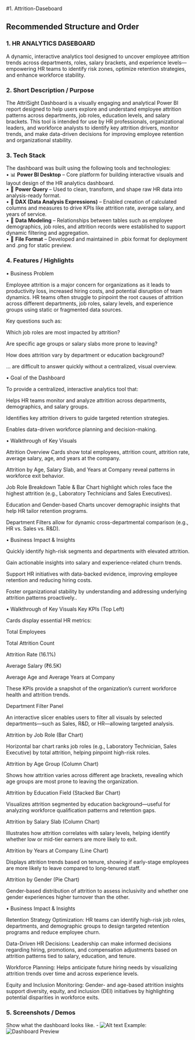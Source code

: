 #1. Attrition-Daseboard
## Recommended Structure and Order
### 1.	HR ANALYTICS DASEBOARD
A dynamic, interactive analytics tool designed to uncover employee attrition trends across departments, roles, salary brackets, and experience levels—empowering HR teams to identify risk zones, optimize retention strategies, and enhance workforce stability.

### 2.	Short Description / Purpose
The AttriSight Dashboard is a visually engaging and analytical Power BI report designed to help users explore and understand employee attrition patterns across departments, job roles, education levels, and salary brackets. This tool is intended for use by HR professionals, organizational leaders, and workforce analysts to identify key attrition drivers, monitor trends, and make data-driven decisions for improving employee retention and organizational stability.

### 3.	Tech Stack
The dashboard was built using the following tools and technologies:<br>
• 📊 **Power BI Desktop** – Core platform for building interactive visuals and layout design of the HR analytics dashboard.<br>
• 📂 **Power Query** – Used to clean, transform, and shape raw HR data into analysis-ready format.<br>
• 🧠 **DAX (Data Analysis Expressions)** – Enabled creation of calculated columns and measures to drive KPIs like attrition rate, average salary, and years of service.<br>
• 📝 **Data Modeling** – Relationships between tables such as employee demographics, job roles, and attrition records were established to support dynamic filtering and aggregation.<br>
• 📁 **File Format** – Developed and maintained in .pbix format for deployment and .png for static preview.



### 4.	Features / Highlights

• Business Problem

Employee attrition is a major concern for organizations as it leads to productivity loss, increased hiring costs, and potential disruption of team dynamics. HR teams often struggle to pinpoint the root causes of attrition across different departments, job roles, salary levels, and experience groups using static or fragmented data sources.

Key questions such as:

Which job roles are most impacted by attrition?

Are specific age groups or salary slabs more prone to leaving?

How does attrition vary by department or education background?

… are difficult to answer quickly without a centralized, visual overview.

• Goal of the Dashboard

To provide a centralized, interactive analytics tool that:

Helps HR teams monitor and analyze attrition across departments, demographics, and salary groups.

Identifies key attrition drivers to guide targeted retention strategies.

Enables data-driven workforce planning and decision-making.


• Walkthrough of Key Visuals

Attrition Overview Cards show total employees, attrition count, attrition rate, average salary, age, and years at the company.

Attrition by Age, Salary Slab, and Years at Company reveal patterns in workforce exit behavior.

Job Role Breakdown Table & Bar Chart highlight which roles face the highest attrition (e.g., Laboratory Technicians and Sales Executives).

Education and Gender-based Charts uncover demographic insights that help HR tailor retention programs.

Department Filters allow for dynamic cross-departmental comparison (e.g., HR vs. Sales vs. R&D).


• Business Impact & Insights

Quickly identify high-risk segments and departments with elevated attrition.

Gain actionable insights into salary and experience-related churn trends.

Support HR initiatives with data-backed evidence, improving employee retention and reducing hiring costs.

Foster organizational stability by understanding and addressing underlying attrition patterns proactively..

• Walkthrough of Key Visuals
Key KPIs (Top Left)

Cards display essential HR metrics:

Total Employees

Total Attrition Count

Attrition Rate (16.1%)

Average Salary (₹6.5K)

Average Age and Average Years at Company

These KPIs provide a snapshot of the organization’s current workforce health and attrition trends.

Department Filter Panel

An interactive slicer enables users to filter all visuals by selected departments—such as Sales, R&D, or HR—allowing targeted analysis.

Attrition by Job Role (Bar Chart)

Horizontal bar chart ranks job roles (e.g., Laboratory Technician, Sales Executive) by total attrition, helping pinpoint high-risk roles.

Attrition by Age Group (Column Chart)

Shows how attrition varies across different age brackets, revealing which age groups are most prone to leaving the organization.

Attrition by Education Field (Stacked Bar Chart)

Visualizes attrition segmented by education background—useful for analyzing workforce qualification patterns and retention gaps.

Attrition by Salary Slab (Column Chart)

Illustrates how attrition correlates with salary levels, helping identify whether low or mid-tier earners are more likely to exit.

Attrition by Years at Company (Line Chart)

Displays attrition trends based on tenure, showing if early-stage employees are more likely to leave compared to long-tenured staff.

Attrition by Gender (Pie Chart)

Gender-based distribution of attrition to assess inclusivity and whether one gender experiences higher turnover than the other.

• Business Impact & Insights

Retention Strategy Optimization: HR teams can identify high-risk job roles, departments, and demographic groups to design targeted retention programs and reduce employee churn.

Data-Driven HR Decisions: Leadership can make informed decisions regarding hiring, promotions, and compensation adjustments based on attrition patterns tied to salary, education, and tenure.

Workforce Planning: Helps anticipate future hiring needs by visualizing attrition trends over time and across experience levels.

Equity and Inclusion Monitoring: Gender- and age-based attrition insights support diversity, equity, and inclusion (DEI) initiatives by highlighting potential disparities in workforce exits.

### 5.	Screenshots / Demos
Show what the dashboard looks like. - ![Alt text]([https://github.com/username/repo/assets/image.png](https://github.com/vishnupratap027/Attrition-Daseboard/blob/main/Attrition%20Dashboard%20Screenshot.png))
Example: ![Dashboard Preview]([https://github.com/username/repo/assets/image.png](https://github.com/vishnupratap027/Attrition-Daseboard/blob/main/Attrition%20Dashboard%20Screenshot.png))


